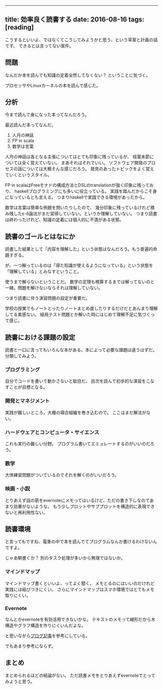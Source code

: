 ------------------
title: 効率良く読書する
date: 2016-08-16
tags: [reading]
------------------

こうするといいよ、ではなくてこうしてみようかと思う、という草案と計画の話です。
できるとは言ってない案件。

## 問題

なんだか本を読んでも知識の定着全然してなくない？
ということに気づく。

プロセッサやLinuxカーネルの本を読んで感じた。

## 分析

今まで読んで身になった本ってなんだろう。

最近読んだ本ってなんだ。

1. 人月の神話
2. FP in scala
3. 数学は言葉

人月の神話は各となる主張についてはとても印象に残っているが、
枝葉末節については全く覚えていない。
まあそれはそれでいい。
ソフトウェア開発のプロセスの話については大概そんな感じだろう。
発見のあったトピックをよく覚えていくというスタイル。

FP in scalaはFreeモナドの構成方法とDSLのtranslationが強く印象に残っており、
haskellプログラミングにも多いに役立っている。
実践を踏んだからこそ身になっているとも言える。
つまりhaskellで実践できる環境があったから。

数学は言葉は簡単な例題を問いたりしたので、
幾分印象に残っているけれど積み残したε-δ論法がまだ習得していない。というか理解していない。
つまり読書は終わったけれど、知識の定着には個人的に不満がある状態。

## 読書のゴールとはなにか

読書した結果として「内容を理解した」という状態はなんだろう。もう普遍的命題すぎる。

が、一つ解っているのは「得た知識が使えるようになっている」という状態を「理解している」とみなすということ。

使うまで解らないということだ。
数学の定理も検算するまでは解ってないのと一緒。問題を解けないならそれは理解していない。

つまり読書に伴う演習問題の設定が重要だ。

学校の授業でもノートとったりノートまとめ直したりするだけだとあんまり理解してる実感ない。
結局テスト問題とか解いた時にはじめて理解不足に気づくって感じ。

## 読書における課題の設定

読書と一口に言ってもいろんな本がある。本によって必要な課題は違うはずだ。分類してみよう。

### プログラミング

自分でコードを書いて動かさないと駄目だ。
目次を読んで初歩的な演習をこなすことが目標となる。

### 開発とマネジメント

実践が難しいところ。大概の場合組織を巻き込むので。
ここはまだ解法がない。

### ハードウェアとコンピュータ・サイエンス

これも実行の難しい分野。
プログラム書いてエミュレートするのがいいのだろう。

### 数学

大体練習問題がついているのでそれを解くのがいいだろう。

### 映画・小説

とりあえず話の筋をevernoteにメモってはいるけど、ただの書き下しなのであまり効果がないような。
もう少しプロットやサブプロットを構造的に表現できないと再利用性ない。

## 読書環境

と言ってもですね、電車の中で本を読んでてプログラムなんか書けるわけないんですよ。

じゃあ朝書くか？
別のタスク処理が多いから無理ではないか。

### マインドマップ

マインドマップ書くといいよ、ってよく聞く。
メモとるのにはいいのだけれど実践には結びつきにくい。
さらにマインドマップはスマホ環境ではとてもメモ取りにくい。

### Evernote

なんとかevernoteを有効活用できないかな。
テキストのメモって線形だから木構造やグラフ構造を作りにくいんだよな。

と思いながら[ブログ記事](http://www.lifehacker.jp/2015/10/151010_evernote_5.html)を参考にしている。

でもあまり参考にならず。

## まとめ

まとめられるほどの結論がない。
ただ読書メモをとりあえずevernoteでとってみようと思う。
